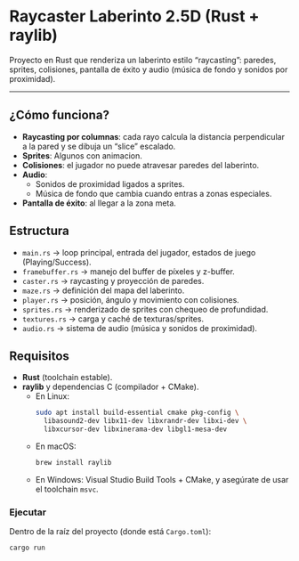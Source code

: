# Raycaster Laberinto 2.5D (Rust + raylib)

Proyecto en Rust que renderiza un laberinto estilo “raycasting”: paredes, sprites, colisiones, pantalla de éxito y audio (música de fondo y sonidos por proximidad).

---
## ¿Cómo funciona?
- **Raycasting por columnas**: cada rayo calcula la distancia perpendicular a la pared y se dibuja un “slice” escalado.
- **Sprites**: Algunos con animacion.
- **Colisiones**: el jugador no puede atravesar paredes del laberinto.
- **Audio**:
  - Sonidos de proximidad ligados a sprites.
  - Música de fondo que cambia cuando entras a zonas especiales.
- **Pantalla de éxito**: al llegar a la zona meta.

## Estructura 

- `main.rs` → loop principal, entrada del jugador, estados de juego (Playing/Success).
- `framebuffer.rs` → manejo del buffer de píxeles y z-buffer.
- `caster.rs` → raycasting y proyección de paredes.
- `maze.rs` → definición del mapa del laberinto.
- `player.rs` → posición, ángulo y movimiento con colisiones.
- `sprites.rs` → renderizado de sprites con chequeo de profundidad.
- `textures.rs` → carga y caché de texturas/sprites.
- `audio.rs` → sistema de audio (música y sonidos de proximidad).

## Requisitos

- **Rust** (toolchain estable).
- **raylib** y dependencias C (compilador + CMake).
  - En Linux:  
    ```bash
    sudo apt install build-essential cmake pkg-config \
      libasound2-dev libx11-dev libxrandr-dev libxi-dev \
      libxcursor-dev libxinerama-dev libgl1-mesa-dev
    ```
  - En macOS:  
    ```bash
    brew install raylib
    ```
  - En Windows: Visual Studio Build Tools + CMake, y asegúrate de usar el toolchain `msvc`.

### Ejecutar
Dentro de la raíz del proyecto (donde está `Cargo.toml`):

```bash
cargo run


